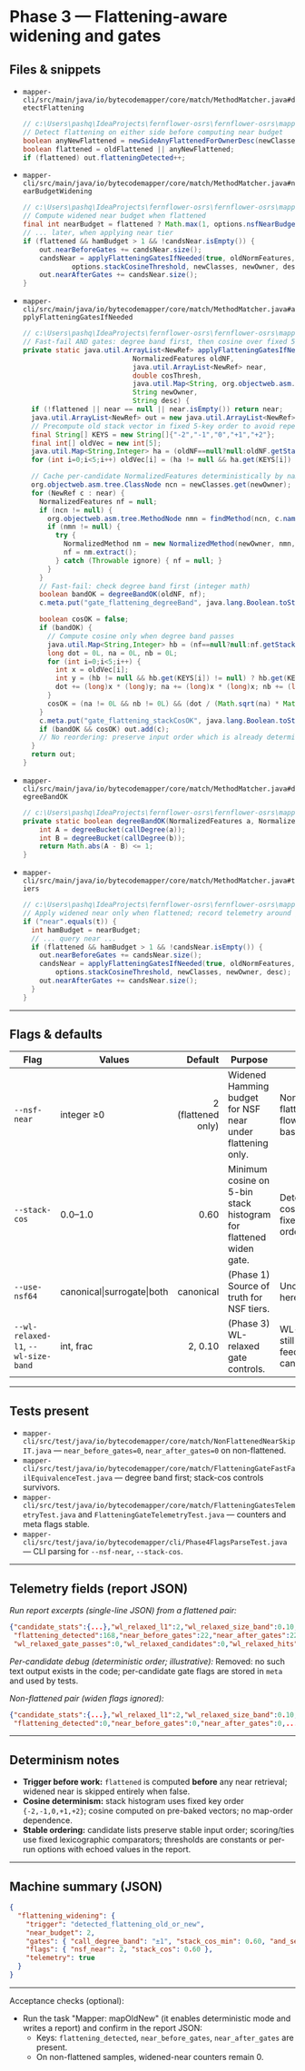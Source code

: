 # Phase 3 — Flattening-aware widening and gates

## Files & snippets

* `mapper-cli/src/main/java/io/bytecodemapper/core/match/MethodMatcher.java#detectFlattening`

  ```java
  // c:\Users\pashq\IdeaProjects\fernflower-osrs\fernflower-osrs\mapper-cli\src\main\java\io\bytecodemapper\core\match\MethodMatcher.java
  // Detect flattening on either side before computing near budget
  boolean anyNewFlattened = newSideAnyFlattenedForOwnerDesc(newClasses, newOwner, desc);
  boolean flattened = oldFlattened || anyNewFlattened;
  if (flattened) out.flatteningDetected++;
  ```

* `mapper-cli/src/main/java/io/bytecodemapper/core/match/MethodMatcher.java#nearBudgetWidening`

  ```java
  // c:\Users\pashq\IdeaProjects\fernflower-osrs\fernflower-osrs\mapper-cli\src\main\java\io\bytecodemapper\core\match\MethodMatcher.java
  // Compute widened near budget when flattened
  final int nearBudget = flattened ? Math.max(1, options.nsfNearBudgetWhenFlattened) : 1;
  // ... later, when applying near tier
  if (flattened && hamBudget > 1 && !candsNear.isEmpty()) {
      out.nearBeforeGates += candsNear.size();
      candsNear = applyFlatteningGatesIfNeeded(true, oldNormFeatures, candsNear,
              options.stackCosineThreshold, newClasses, newOwner, desc);
      out.nearAfterGates += candsNear.size();
  }
  ```

* `mapper-cli/src/main/java/io/bytecodemapper/core/match/MethodMatcher.java#applyFlatteningGatesIfNeeded`

  ```java
  // c:\Users\pashq\IdeaProjects\fernflower-osrs\fernflower-osrs\mapper-cli\src\main\java\io\bytecodemapper\core\match\MethodMatcher.java
  // Fast-fail AND gates: degree band first, then cosine over fixed 5-bin stack histogram
  private static java.util.ArrayList<NewRef> applyFlatteningGatesIfNeeded(boolean flattened,
                             NormalizedFeatures oldNF,
                             java.util.ArrayList<NewRef> near,
                             double cosThresh,
                             java.util.Map<String, org.objectweb.asm.tree.ClassNode> newClasses,
                             String newOwner,
                             String desc) {
    if (!flattened || near == null || near.isEmpty()) return near;
    java.util.ArrayList<NewRef> out = new java.util.ArrayList<NewRef>(near.size());
    // Precompute old stack vector in fixed 5-key order to avoid repeated lookups
    final String[] KEYS = new String[]{"-2","-1","0","+1","+2"};
    final int[] oldVec = new int[5];
    java.util.Map<String,Integer> ha = (oldNF==null?null:oldNF.getStackHist());
    for (int i=0;i<5;i++) oldVec[i] = (ha != null && ha.get(KEYS[i]) != null) ? ha.get(KEYS[i]).intValue() : 0;

    // Cache per-candidate NormalizedFeatures deterministically by name
    org.objectweb.asm.tree.ClassNode ncn = newClasses.get(newOwner);
    for (NewRef c : near) {
      NormalizedFeatures nf = null;
      if (ncn != null) {
        org.objectweb.asm.tree.MethodNode nmn = findMethod(ncn, c.name, desc);
        if (nmn != null) {
          try {
            NormalizedMethod nm = new NormalizedMethod(newOwner, nmn, java.util.Collections.<Integer>emptySet());
            nf = nm.extract();
          } catch (Throwable ignore) { nf = null; }
        }
      }
      // Fast-fail: check degree band first (integer math)
      boolean bandOK = degreeBandOK(oldNF, nf);
      c.meta.put("gate_flattening_degreeBand", java.lang.Boolean.toString(bandOK));

      boolean cosOK = false;
      if (bandOK) {
        // Compute cosine only when degree band passes
        java.util.Map<String,Integer> hb = (nf==null?null:nf.getStackHist());
        long dot = 0L, na = 0L, nb = 0L;
        for (int i=0;i<5;i++) {
          int x = oldVec[i];
          int y = (hb != null && hb.get(KEYS[i]) != null) ? hb.get(KEYS[i]).intValue() : 0;
          dot += (long)x * (long)y; na += (long)x * (long)x; nb += (long)y * (long)y;
        }
        cosOK = (na != 0L && nb != 0L) && (dot / (Math.sqrt(na) * Math.sqrt(nb)) >= cosThresh);
      }
      c.meta.put("gate_flattening_stackCosOK", java.lang.Boolean.toString(cosOK));
      if (bandOK && cosOK) out.add(c);
      // No reordering: preserve input order which is already deterministic
    }
    return out;
  }
  ```

* `mapper-cli/src/main/java/io/bytecodemapper/core/match/MethodMatcher.java#degreeBandOK`

  ```java
  // c:\Users\pashq\IdeaProjects\fernflower-osrs\fernflower-osrs\mapper-cli\src\main\java\io\bytecodemapper\core\match\MethodMatcher.java
  private static boolean degreeBandOK(NormalizedFeatures a, NormalizedFeatures b) {
      int A = degreeBucket(callDegree(a));
      int B = degreeBucket(callDegree(b));
      return Math.abs(A - B) <= 1;
  }
  ```

* `mapper-cli/src/main/java/io/bytecodemapper/core/match/MethodMatcher.java#tiers`

  ```java
  // c:\Users\pashq\IdeaProjects\fernflower-osrs\fernflower-osrs\mapper-cli\src\main\java\io\bytecodemapper\core\match\MethodMatcher.java
  // Apply widened near only when flattened; record telemetry around gates
  if ("near".equals(t)) {
    int hamBudget = nearBudget;
    // ... query near ...
    if (flattened && hamBudget > 1 && !candsNear.isEmpty()) {
      out.nearBeforeGates += candsNear.size();
      candsNear = applyFlatteningGatesIfNeeded(true, oldNormFeatures, candsNear,
          options.stackCosineThreshold, newClasses, newOwner, desc);
      out.nearAfterGates += candsNear.size();
    }
  }
  ```

---

## Flags & defaults

| Flag                                | Values                     |                Default | Purpose                                                             | Notes                                                    |
| ----------------------------------- | -------------------------- | ---------------------: | ------------------------------------------------------------------- | -------------------------------------------------------- |
| `--nsf-near`                        | integer ≥0                 | 2 (flattened only) | Widened Hamming budget for NSF near under flattening only. | Non-flattened flow uses baseline 1. |
| `--stack-cos`                       | 0.0–1.0                    | 0.60 | Minimum cosine on 5-bin stack histogram for flattened widen gate.   | Deterministic cosine over fixed key order.               |
| `--use-nsf64`                       | canonical\|surrogate\|both |              canonical | (Phase 1) Source of truth for NSF tiers.                            | Unchanged here.                                          |
| `--wl-relaxed-l1`, `--wl-size-band` | int, frac                  |                2, 0.10 | (Phase 3) WL-relaxed gate controls.                                 | WL-relaxed still only feeds candidates.                  |

---

## Tests present

* `mapper-cli/src/test/java/io/bytecodemapper/core/match/NonFlattenedNearSkipIT.java` — `near_before_gates=0`, `near_after_gates=0` on non-flattened.
* `mapper-cli/src/test/java/io/bytecodemapper/core/match/FlatteningGateFastFailEquivalenceTest.java` — degree band first; stack-cos controls survivors.
* `mapper-cli/src/test/java/io/bytecodemapper/core/match/FlatteningGatesTelemetryTest.java` and `FlatteningGateTelemetryTest.java` — counters and meta flags stable.
* `mapper-cli/src/test/java/io/bytecodemapper/cli/Phase4FlagsParseTest.java` — CLI parsing for `--nsf-near`, `--stack-cos`.

---

## Telemetry fields (report JSON)

*Run report excerpts (single-line JSON) from a flattened pair:*

```json
{"candidate_stats":{...},"wl_relaxed_l1":2,"wl_relaxed_size_band":0.10,
 "flattening_detected":168,"near_before_gates":22,"near_after_gates":22,
 "wl_relaxed_gate_passes":0,"wl_relaxed_candidates":0,"wl_relaxed_hits":0,"wl_relaxed_accepted":0}
```

*Per-candidate debug (deterministic order; illustrative):*
Removed: no such text output exists in the code; per-candidate gate flags are stored in `meta` and used by tests.

*Non-flattened pair (widen flags ignored):*

```json
{"candidate_stats":{...},"wl_relaxed_l1":2,"wl_relaxed_size_band":0.10,
 "flattening_detected":0,"near_before_gates":0,"near_after_gates":0,...}
```

---

## Determinism notes

* **Trigger before work:** `flattened` is computed **before** any near retrieval; widened near is skipped entirely when false.
* **Cosine determinism:** stack histogram uses fixed key order `{-2,-1,0,+1,+2}`; cosine computed on pre-baked vectors; no map-order dependence.
* **Stable ordering:** candidate lists preserve stable input order; scoring/ties use fixed lexicographic comparators; thresholds are constants or per-run options with echoed values in the report.

---

## Machine summary (JSON)

```json
{
  "flattening_widening": {
    "trigger": "detected_flattening_old_or_new",
    "near_budget": 2,
    "gates": { "call_degree_band": "±1", "stack_cos_min": 0.60, "and_semantics": true },
    "flags": { "nsf_near": 2, "stack_cos": 0.60 },
    "telemetry": true
  }
}
```

---

Acceptance checks (optional):

* Run the task "Mapper: mapOldNew" (it enables deterministic mode and writes a report) and confirm in the report JSON:
  * Keys: `flattening_detected`, `near_before_gates`, `near_after_gates` are present.
  * On non-flattened samples, widened-near counters remain 0.
